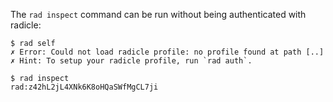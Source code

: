 The `rad inspect` command can be run without being authenticated with radicle:

``` (fail)
$ rad self
✗ Error: Could not load radicle profile: no profile found at path [..]
✗ Hint: To setup your radicle profile, run `rad auth`.
```

```
$ rad inspect
rad:z42hL2jL4XNk6K8oHQaSWfMgCL7ji
```
